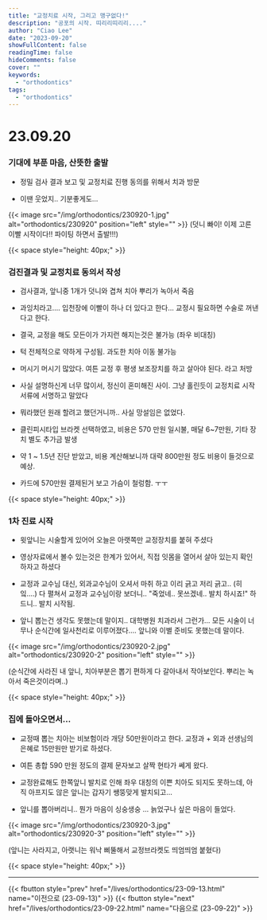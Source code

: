 ```yaml
---
title: "교정치료 시작, 그리고 맹구없다!"
description: "공포의 시작. 띠리리띠리리...."
author: "Ciao Lee"
date: "2023-09-20"
showFullContent: false
readingTime: false
hideComments: false
cover: ""
keywords:
  - "orthodontics"
tags:
  - "orthodontics"
---
```


# 23.09.20

### 기대에 부푼 마음, 산뜻한 출발

* 정밀 검사 결과 보고 및 교정치료 진행 동의를 위해서 치과 방문

* 이땐 웃었지.. 기분좋게도...

{{< image src="/img/orthodontics/230920-1.jpg"
alt="orthodontics/230920"
position="left"
style="" >}}
(덧니 빠이! 이제 고른 이빨 시작이다!! 파이팅 하면서 출발!!!)

{{< space style="height: 40px;" >}}

### 검진결과 및 교정치료 동의서 작성

* 검사결과, 앞니중 1개가 덧니와 겹쳐 치아 뿌리가 녹아서 죽음

* 과잉치라고.... 입천장에 이빨이 하나 더 있다고 한다... 교정시 필요하면 수술로 꺼낸다고 한다.

* 결국, 교정을 해도 모든이가 가지런 해지는것은 불가능 (좌우 비대칭)

* 턱 전체적으로 약하게 구성됨. 과도한 치아 이동 불가능

* 머시기 머시기 많았다. 여튼 교정 후 평생 보조장치를 하고 살아야 된다. 라고 처방

* 사실 설명하신게 너무 많이서, 정신이 혼미해진 사이. 그냥 홀린듯이 교정치료 시작 서류에 서명하고 말았다

* 뭐라했던 원래 할려고 했던거니까.. 사실 망설임은 없었다.

* 클린피시타입 브라켓 선택하였고, 비용은 570 만원 일시불, 매달 6~7만원, 기타 장치 별도 추가금 발생

* 약 1 ~ 1.5년 진단 받았고, 비용 계산해보니까 대략 800만원 정도 비용이 들것으로 예상.

* 카드에 570만원 결제된거 보고 가슴이 철렁함. ㅜㅜ

{{< space style="height: 40px;" >}}

### 1차 진료 시작

* 윗앞니는 시술할게 있어어 오늘은 아랫쪽만 교정장치를 붙혀 주셨다

* 영상자료에서 볼수 있는것은 한계가 있어서, 직접 잇몸을 열어서 살아 있는지 확인하자고 하셨다

* 교정과 교수님 대신, 외과교수님이 오셔서 마취 하고 이리 긁고 저리 긁고.. (히잌....) 다 펼쳐서 교정과 교수님이랑 보더니.. "죽었네.. 못쓰겠네.. 발치 하시죠!" 하드니.. 발치 시작됨.

* 앞니 뽑는건 생각도 못했는데 말이지.. 대학병원 치과라서 그런가... 모든 시술이 너무나 순식간에 일사천리로 이루어졌다.... 앞니와 이별 준비도 못했는데 말이다.

{{< image src="/img/orthodontics/230920-2.jpg"
alt="orthodontics/230920-2"
position="left"
style="" >}}

(순식간에 사라진 내 앞니, 치아부분은 뽑기 편하게 다 갈아내서 작아보인다. 뿌리는 녹아서 죽은것이라며..)

{{< space style="height: 40px;" >}}

### 집에 돌아오면서...

* 교정때 뽑는 치아는 비보험이라 개당 50만원이라고 한다. 교정과 + 외과 선생님의 은혜로 15만원만 받기로 하셨다.

* 여튼 총합 590 만원 정도의 결제 문자보고 살짝 현타가 쎄게 왔다.

* 교정완료해도 한쪽앞니 발치로 인해 좌우 대칭의 이쁜 치아도 되지도 못하느데, 아직 아프지도 않은 앞니는 갑자기 쌩뚱맞게 발치되고...

* 앞니를 뽑아버리니.. 뭔가 마음이 싱숭생숭 ... 늙었구나 싶은 마음이 들었다.

{{< image src="/img/orthodontics/230920-3.jpg"
alt="orthodontics/230920-3"
position="left"
style="" >}}

(앞니는 사라지고, 아랫니는 워낙 삐뚤해서 교정브라켓도 띄엄띄엄 붙혔다)

{{< space style="height: 40px;" >}}

---

{{< fbutton style="prev" href="/lives/orthodontics/23-09-13.html" name="이전으로 (23-09-13)" >}}
{{< fbutton style="next" href="/lives/orthodontics/23-09-22.html" name="다음으로 (23-09-22)" >}}
